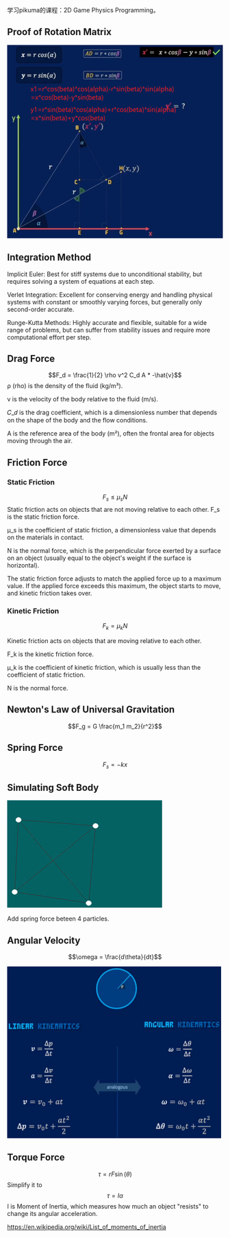 
学习pikuma的课程：2D Game Physics Programming。

## Proof of Rotation Matrix
<img src="./assets/images/proof_rotation_matrix.png" height="450">

## Integration Method
Implicit Euler: Best for stiff systems due to unconditional stability, but requires solving a system of equations at each step.

Verlet Integration: Excellent for conserving energy and handling physical systems with constant or smoothly varying forces, but generally only second-order accurate.

Runge-Kutta Methods: Highly accurate and flexible, suitable for a wide range of problems, but can suffer from stability issues and require more computational effort per step.

## Drag Force
$$F_d = \frac{1}{2} \rho v^2 C_d A * -\hat{v}$$
ρ (rho) is the density of the fluid (kg/m³).

v is the velocity of the body relative to the fluid (m/s).

𝐶_𝑑 is the drag coefficient, which is a dimensionless number that depends on the shape of the body and the flow conditions.

A is the reference area of the body (m²), often the frontal area for objects moving through the air.

## Friction Force
### Static Friction
$$F_s \leq \mu_s N$$
Static friction acts on objects that are not moving relative to each other.
F_s is the static friction force.

μ_s is the coefficient of static friction, a dimensionless value that depends on the materials in contact.

N is the normal force, which is the perpendicular force exerted by a surface on an object (usually equal to the object's weight if the surface is horizontal).

The static friction force adjusts to match the applied force up to a maximum value. If the applied force exceeds this maximum, the object starts to move, and kinetic friction takes over.
### Kinetic Friction
$$F_k = \mu_k N$$

Kinetic friction acts on objects that are moving relative to each other. 

F_k is the kinetic friction force.

μ_k is the coefficient of kinetic friction, which is usually less than the coefficient of static friction.

N is the normal force.

## Newton's Law of Universal Gravitation
$$F_g = G \frac{m_1 m_2}{r^2}$$

## Spring Force
$$F_s = -k x$$

## Simulating Soft Body
<img src="./assets/images/simulating_soft_body.png">

Add spring force beteen 4 particles.

## Angular Velocity
$$\omega = \frac{d\theta}{dt}$$

<img src="./assets/images/angular_velocity.png" height="400">

## Torque Force
$$\tau = r F \sin(\theta)$$
Simplify it to
$$\tau = I \alpha$$
I is Moment of Inertia, which measures how much an object "resists" to change its angular acceleration.

https://en.wikipedia.org/wiki/List_of_moments_of_inertia


